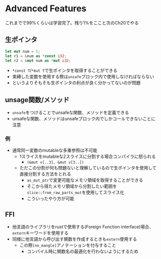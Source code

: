 Advanced Features
=======================

これまでで99%くらいは学習完了。残り1%をここと次のCh20でやる

生ポインタ
------------

```rust
let mut num = 5;
let r1 = &num as *const i32;
let r2 = &mut num as *mut i32;
```

* `*const T`/`*mut T`で生ポインタを取得することができる
* 束縛した変数を使用する際は`unsafe`ブロック内で使用しなければならない
* というよりそもそも生ポインタの利点が良く分かってないのが問題

unsage関数/メソッド
--------------------

* `unsafe`をつけることでunsafeな関数、メソッドを定義できる
* unsafeな関数、メソッドはunsafeブロック内でしかコールできないことに注意

### 例

* 通常同一変数のmutableな多重参照は不可能
  * 1スライスをmutableな2スライスに分割する場合コンパイラに怒られる
    * `(&mut v[..3], &mut v[3..])`
  * ただこの分割が何も問題ないと理解しているので生ポインタを使用して直接分割する方法をとれる
    * `as_mut_ptr`で変更可能なメモリ領域を取得することができる
    * そこから得たメモリ領域から分割したい範囲を`slice::from_raw_parts_mut`を使用してスライス化
    * こういったやり方が可能

FFI
-------------

* 他言語のライブラリをrustで使用する(Foreign Function interface)場合、`extern`キーワードを使用する
* 同様に他言語から呼び出す関数を作成するときも`extern`使用する
  * この際`[no_mangle]`アノテーションを付与すること
    * コンパイル時に関数名の最適化を行わないようにするため

